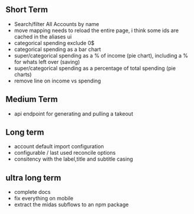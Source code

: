 ## Short Term
- Search/filter All Accounts by name
- move mapping needs to reload the entire page, i think some ids are cached in the aliases ui
- categorical spending exclude 0$
- categorical spending as a bar chart
- super/categorical spending as a % of income (pie chart), including a % for whats left over (saving)
- super/categorical spending as a percentage of total spending (pie charts)
- remove line on income vs spending

## Medium Term
- api endpoint for generating and pulling a takeout

## Long term
- account default import configuration
- configurable / last used reconcile options
- consitency with the label,title and subtitle casing

## ultra long term
- complete docs
- fix everything on mobile
- extract the midas subflows to an npm package

